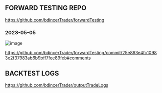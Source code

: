 ## FORWARD TESTING REPO
https://github.com/bdincerTrader/forwardTesting

### 2023-05-05
![image](https://user-images.githubusercontent.com/127531384/236570485-fb57503f-5fd1-4b6e-abd0-c2403f8c707c.png)

https://github.com/bdincerTrader/forwardTesting/commit/25e893e4fc10983e2f37983ab6b9bff7fee89feb#comments




## BACKTEST LOGS
https://github.com/bdincerTrader/outputTradeLogs
